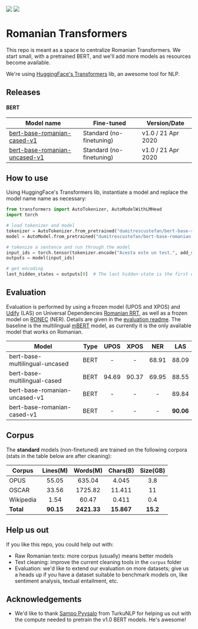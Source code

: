 ![](https://img.shields.io/badge/Python-3-brightgreen)
![](https://img.shields.io/badge/Latest%20BERT-v1.0-informational)

# Romanian Transformers

This repo is meant as a space to centralize Romanian Transformers.
We start small, with a pretrained BERT, and we'll add more models as resources become available. 

We're using [HuggingFace's Transformers](https://github.com/huggingface/transformers) lib, an awesome tool for NLP. 

## Releases

#### BERT

| Model name                    	| Fine-tuned               	| Version/Date       	|
|-------------------------------	|--------------------------	|--------------------	|
| [bert-base-romanian-cased-v1](https://huggingface.co/dumitrescustefan/bert-base-romanian-cased-v1)   	    | Standard (no-finetuning) 	| v1.0 / 21 Apr 2020 	|
| [bert-base-romanian-uncased-v1](https://huggingface.co/dumitrescustefan/bert-base-romanian-uncased-v1) 	| Standard (no-finetuning) 	| v1.0 / 21 Apr 2020 	|

## How to use

Using HuggingFace's Transformers lib, instantiate a model and replace the model name name as necessary:
```python
from transformers import AutoTokenizer, AutoModelWithLMHead
import torch

# load tokenizer and model
tokenizer = AutoTokenizer.from_pretrained("dumitrescustefan/bert-base-romanian-cased-v1")
model = AutoModel.from_pretrained("dumitrescustefan/bert-base-romanian-cased-v1")

# tokenize a sentence and run through the model
input_ids = torch.tensor(tokenizer.encode("Acesta este un test.", add_special_tokens=True)).unsqueeze(0)  # Batch size 1
outputs = model(input_ids)

# get encoding
last_hidden_states = outputs[0]  # The last hidden-state is the first element of the output tuple
```


## Evaluation

Evaluation is performed by using a frozen model (UPOS and XPOS) and [Udify](https://github.com/Hyperparticle/udify) (LAS) on Universal Dependencies [Romanian RRT](https://universaldependencies.org/treebanks/ro_rrt/index.html), as well as a frozen model on [RONEC](https://github.com/dumitrescustefan/ronec) (NER). Details are given in the [evaluation readme](evaluation/README.md). 
The baseline is the multilingual [mBERT](https://github.com/google-research/bert/blob/master/multilingual.md) model, as currently it is the only available model that works on Romanian.

| Model                          | Type |  UPOS |  XPOS |  NER  |  LAS  |
|--------------------------------|:----:|:-----:|:-----:|:-----:|:-----:|
| bert-base-multilingual-uncased | BERT |   -   |   -   | 68.91 | 88.09 |
| bert-base-multilingual-cased   | BERT | 94.69 | 90.37 | 69.95 | 88.55 |
| bert-base-romanian-uncased-v1  | BERT |   -   |   -   |   -   | 89.84 |
| bert-base-romanian-cased-v1    | BERT |   -   |   -   |   -   | **90.06** |

## Corpus 

The **standard** models (non-finetuned) are trained on the following corpora (stats in the table below are after cleaning):

| Corpus    	| Lines(M) 	| Words(M) 	| Chars(B) 	| Size(GB) 	|
|-----------	|:--------:	|:--------:	|:--------:	|:--------:	|
| OPUS      	|   55.05  	|  635.04  	|   4.045  	|    3.8   	|
| OSCAR     	|   33.56  	|  1725.82 	|  11.411  	|    11    	|
| Wikipedia 	|   1.54   	|   60.47  	|   0.411  	|    0.4   	|
| **Total**     	|   **90.15**  	|  **2421.33** 	|  **15.867**  	|   **15.2**   	|

## Help us out

If you like this repo, you could help out with:
- Raw Romanian texts: more corpus (usually) means better models
- Text cleaning: improve the current cleaning tools in the ``corpus`` folder
- Evaluation: we'd like to extend our evaluation on more datasets; give us a heads up if you have a dataset suitable to benchmark models on, like sentiment analysis, textual entailment, etc. 

## Acknowledgements

- We'd like to thank [Sampo Pyysalo](https://github.com/spyysalo) from TurkuNLP for helping us out with the compute needed to pretrain the v1.0 BERT models. He's awesome!
